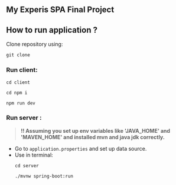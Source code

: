 ## My Experis SPA Final Project




## How to run application ?

Clone repository using:
```shell
git clone
```

### Run client:


```shell
cd client
```
```shell
cd npm i
```
```shell
npm run dev
```

### Run server : 

> **!! Assuming you set up env variables like 'JAVA_HOME' and 'MAVEN_HOME' and installed mvn and java jdk correctly.**

- Go to `application.properties` and set up data source.
- Use in terminal:
    ```shell
    cd server
    ```
    ```shell
    ./mvnw spring-boot:run
    ```
